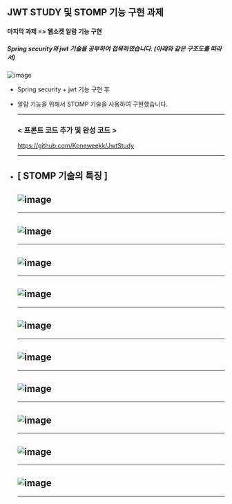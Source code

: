 ## JWT STUDY 및 STOMP 기능 구현 과제

#### 마지막 과제 => 웹소켓 알람 기능 구현
##### Spring security와 jwt 기술을 공부하여 접목하였습니다. (아래와 같은 구조도를 따라서)
  ![image](https://github.com/shinbm44/JwtStudy-feat.STOMP-/assets/78016592/8b70bce6-14b4-422c-b3f6-fc9419d5e40d)
+ Spring security + jwt 기능 구현 후
+ 알람 기능을 위해서 STOMP 기술을 사용하여 구현했습니다.
  
  -------
  ###                     < 프론트 코드 추가 및 완성 코드 >


  https://github.com/Koneweekk/JwtStudy

   -------



+ [ STOMP 기술의 특징 ]
  ---
  ![image](https://github.com/shinbm44/JwtStudy-feat.STOMP-/assets/78016592/d18fb899-0243-483d-86ba-941e4c17c6cf)
  ---
  ---
  ![image](https://github.com/shinbm44/JwtStudy-feat.STOMP-/assets/78016592/cdf80c07-7468-4b5a-9ecc-089e1c9f50b4)
  ---
  ---
  ![image](https://github.com/shinbm44/JwtStudy-feat.STOMP-/assets/78016592/6eb90cdf-c571-44d2-9e14-dc6904eb9f33)
  ---
  ---
  ![image](https://github.com/shinbm44/JwtStudy-feat.STOMP-/assets/78016592/51c90612-b336-4a89-a20d-2e1c50142240)
  ---
  ---
  ![image](https://github.com/shinbm44/JwtStudy-feat.STOMP-/assets/78016592/2633e5b8-3660-44e3-afc9-3c668994309b)
  ---
  ---
  ![image](https://github.com/shinbm44/JwtStudy-feat.STOMP-/assets/78016592/1839b63c-9be1-416c-bdfd-e6aa43e116d0)
  ---
  ---
  ![image](https://github.com/shinbm44/JwtStudy-feat.STOMP-/assets/78016592/3ffa85ee-ea9b-4c45-a8c8-e3c76ca8201b)
  ---
  ---
  ![image](https://github.com/shinbm44/JwtStudy-feat.STOMP-/assets/78016592/dbfcfce0-b145-47c6-94c9-b59a6f292f7d)
  ---
  ---
  ![image](https://github.com/shinbm44/JwtStudy-feat.STOMP-/assets/78016592/6ea23a51-e823-4bd1-aae3-94ef068df587)
  ---
  ---
  ![image](https://github.com/shinbm44/JwtStudy-feat.STOMP-/assets/78016592/ef2fb540-509c-4de3-89ec-690ca12ecd12)
  ---
  ---



  




  


